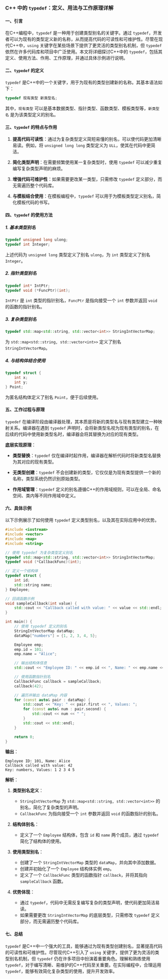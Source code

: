 ### C++ 中的 `typedef`：定义、用法与工作原理详解

#### 一、引言

在C++编程中，`typedef` 是一种用于创建类型别名的关键字。通过 `typedef`，开发者可以为现有的类型定义新的名称，从而提高代码的可读性和可维护性。尽管在现代C++中，`using` 关键字在某些场景下提供了更灵活的类型别名机制，但 `typedef` 依然在许多代码库和项目中广泛使用。本文将详细探讨C++中的 `typedef`，包括其定义、使用方法、作用、工作原理，并通过具体示例进行说明。

#### 二、`typedef` 的定义

`typedef` 是C++中的一个关键字，用于为现有的类型创建新的名称。其基本语法如下：

```cpp
typedef 现有类型 新类型名;
```

其中，`现有类型` 可以是基本数据类型、指针类型、函数类型、模板类型等，`新类型名` 是为该类型定义的别名。

#### 三、`typedef` 的特点与作用

1. **提高代码可读性**：通过为复杂类型定义简短易懂的别名，可以使代码更加清晰易读。例如，将 `unsigned long long` 类型定义为 `ULL`，使其在代码中更简洁。

2. **简化类型声明**：在需要频繁使用某一复杂类型时，使用 `typedef` 可以减少重复编写复杂类型声明的麻烦。

3. **增强代码可维护性**：如果需要更改某一类型，只需修改 `typedef` 定义部分，而无需遍历整个代码库。

4. **与模板结合使用**：在模板编程中，`typedef` 可以用于为模板类型定义别名，简化模板代码的书写。

#### 四、`typedef` 的使用方法

##### 1. 基本类型别名

```cpp
typedef unsigned long ulong;
typedef int Integer;
```

上述代码为 `unsigned long` 类型定义了别名 `ulong`，为 `int` 类型定义了别名 `Integer`。

##### 2. 指针类型别名

```cpp
typedef int* IntPtr;
typedef void (*FuncPtr)(int);
```

`IntPtr` 是 `int` 类型的指针别名，`FuncPtr` 是指向接受一个 `int` 参数并返回 `void` 的函数的指针别名。

##### 3. 复杂类型别名

```cpp
typedef std::map<std::string, std::vector<int>> StringIntVectorMap;
```

为 `std::map<std::string, std::vector<int>>` 定义了别名 `StringIntVectorMap`。

##### 4. 与结构体结合使用

```cpp
typedef struct {
    int x;
    int y;
} Point;
```

为匿名结构体定义了别名 `Point`，便于后续使用。

#### 五、工作过程与原理

`typedef` 在编译阶段由编译器处理，其本质是将新的类型名与现有类型建立一种映射关系。编译器在遇到 `typedef` 声明时，会将新类型名视为现有类型的别名，在后续的代码中使用新类型名时，编译器会将其替换为对应的现有类型。

**底层实现原理**：

- **类型替换**：`typedef` 仅在编译时起作用，编译器在解析代码时将新类型名替换为其对应的现有类型。

- **无类型创建**：`typedef` 不会创建新的类型，它仅仅是为现有类型提供一个新的名称，类型系统仍然识别原始类型。

- **作用域管理**：`typedef` 定义的别名遵循C++的作用域规则，可以在全局、命名空间、类内等不同作用域中定义。

#### 六、具体示例

以下示例展示了如何使用 `typedef` 定义类型别名，以及其在实际应用中的优势。

```cpp
#include <iostream>
#include <vector>
#include <map>
#include <string>

// 使用 typedef 为复杂类型定义别名
typedef std::map<std::string, std::vector<int>> StringIntVectorMap;
typedef void (*CallbackFunc)(int);

// 定义一个结构体
typedef struct {
    int id;
    std::string name;
} Employee;

// 回调函数示例
void sampleCallback(int value) {
    std::cout << "Callback called with value: " << value << std::endl;
}

int main() {
    // 使用 typedef 定义的别名
    StringIntVectorMap dataMap;
    dataMap["numbers"] = {1, 2, 3, 4, 5};

    Employee emp;
    emp.id = 101;
    emp.name = "Alice";

    // 输出结构体信息
    std::cout << "Employee ID: " << emp.id << ", Name: " << emp.name << std::endl;

    // 使用函数指针别名
    CallbackFunc callback = sampleCallback;
    callback(42);

    // 遍历并输出 dataMap 内容
    for (const auto& pair : dataMap) {
        std::cout << "Key: " << pair.first << ", Values: ";
        for (const auto& num : pair.second) {
            std::cout << num << " ";
        }
        std::cout << std::endl;
    }

    return 0;
}
```

**输出**：
```
Employee ID: 101, Name: Alice
Callback called with value: 42
Key: numbers, Values: 1 2 3 4 5 
```

**解析**：

1. **类型别名定义**：
   - `StringIntVectorMap` 为 `std::map<std::string, std::vector<int>>` 的别名，简化了复杂类型的声明。
   - `CallbackFunc` 为指向接受一个 `int` 参数并返回 `void` 的函数指针的别名。

2. **结构体别名**：
   - 定义了一个 `Employee` 结构体，包含 `id` 和 `name` 两个成员，通过 `typedef` 简化了结构体的使用。

3. **使用类型别名**：
   - 创建了一个 `StringIntVectorMap` 类型的 `dataMap`，并向其中添加数据。
   - 创建并初始化了一个 `Employee` 结构体实例 `emp`。
   - 定义了一个 `CallbackFunc` 类型的函数指针 `callback`，并将其指向 `sampleCallback` 函数。

4. **优势体现**：
   - 通过 `typedef`，代码中无需反复编写复杂的类型声明，使代码更加简洁易读。
   - 如果需要更改 `StringIntVectorMap` 的底层类型，只需修改 `typedef` 定义部分，而无需遍历整个代码库。

#### 七、总结

`typedef` 是C++中一个强大的工具，能够通过为现有类型创建别名，显著提高代码的可读性和可维护性。尽管现代C++引入了 `using` 关键字，提供了更为灵活的类型别名机制，但 `typedef` 仍在许多项目中扮演着重要角色。理解和熟练使用 `typedef`，对于编写清晰、易维护的C++代码至关重要。在实际编程中，合理运用 `typedef`，能够有效简化复杂类型的使用，提升开发效率。